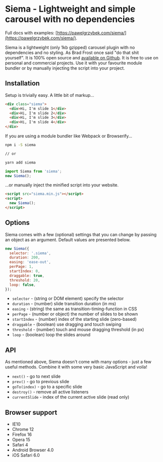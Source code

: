 # Siema - Lightweight and simple carousel with no dependencies

Full docs with examples: [https://pawelgrzybek.com/siema/](https://pawelgrzybek.com/siema/).

Siema is a lightweight (only 1kb gzipped) carousel plugin with no dependencies and no styling. As Brad Frost once said "do that shit yourself". It is 100% open source and [available on Github](https://pawelgrzybek.com/siema/). It is free to use on personal and commercial projects. Use it with your favourite module bundler or by manually injecting the script into your project.

## Installation

Setup is trivially easy. A little bit of markup...

```html
<div class="siema">
  <div>Hi, I'm slide 1</div>
  <div>Hi, I'm slide 2</div>
  <div>Hi, I'm slide 3</div>
  <div>Hi, I'm slide 4</div>
</div>
```

If you are using a module bundler like Webpack or Browserify...

```bash
npm i -S siema

// or

yarn add siema
```

```js
import Siema from 'siema';
new Siema();
```

...or manually inject the minified script into your website.

```html
<script src="siema.min.js"></script>
<script>
  new Siema();
</script>
```

## Options

Siema comes with a few (optional) settings that you can change by passing an object as an argument. Default values are presented below.

```js
new Siema({
  selector: '.siema',
  duration: 200,
  easing: 'ease-out',
  perPage: 1,
  startIndex: 0,
  draggable: true,
  threshold: 20,
  loop: false,
});
```

- `selector` - (string or DOM element) specify the selector
- `duration` - (number) slide transition duration (in ms)
- `easing` - (string) the same as transition-timing-function in CSS
- `perPage` - (number or object) the number of slides to be shown
- `startIndex` - (number) index of the starting slide (zero-based)
- `draggable` - (boolean) use dragging and touch swiping
- `threshold` - (number) touch and mouse dragging threshold (in px)
- `loop` - (boolean) loop the slides around

## API

As mentioned above, Siema doesn't come with many options - just a few useful methods. Combine it with some very basic JavaScript and voila!

- `next()` - go to next slide
- `prev()` - go to previous slide
- `goTo(index)` - go to a specific slide
- `destroy()` - remove all active listeners
- `currentSlide` - index of the current active slide (read only)

## Browser support

- IE10
- Chrome 12
- Firefox 16
- Opera 15
- Safari 4
- Android Browser 4.0
- iOS Safari 6.0